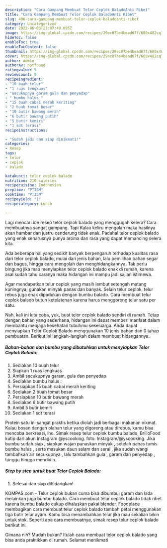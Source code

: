 ```yaml
---
description: "Cara Gampang Membuat Telor Ceplok BaladoAnti Ribet"
title: "Cara Gampang Membuat Telor Ceplok BaladoAnti Ribet"
slug: 406-cara-gampang-membuat-telor-ceplok-baladoanti-ribet
category: Uncategorized
date: 2022-06-03T23:07:49.095Z
image: https://img-global.cpcdn.com/recipes/29ec07be4bead67f/680x482cq70/telor-ceplok-balado-foto-resep-utama.jpg
hideToc: false
enableToc: true
enableTocContent: false
thumbnail: https://img-global.cpcdn.com/recipes/29ec07be4bead67f/680x482cq70/telor-ceplok-balado-foto-resep-utama.jpg
cover: https://img-global.cpcdn.com/recipes/29ec07be4bead67f/680x482cq70/telor-ceplok-balado-foto-resep-utama.jpg
author: Admin
authorAv: notfound
ratingvalue: 5
reviewcount: 9
recipeingredient:
- "10 buah telur"
- "1 ruas lengkuas"
- "secukupnya garam gula dan penyedap"
- " bumbu halus "
- "15 buah cabai merah keriting"
- "2 buah tomat besar"
- "10 butir bawang merah"
- "6 butir bawang putih"
- "5 butir kemiri"
- "1 sdt terasi"
recipeinstructions:

- "Sudah jadi dan siap dinikmati!"
categories:
- Resep
tags:
- telor
- ceplok
- balado

katakunci: telor ceplok balado 
nutrition: 210 calories
recipecuisine: Indonesian
preptime: "PT15M"
cooktime: "PT35M"
recipeyield: "1"
recipecategory: Lunch

---
```



Lagi mencari ide resep telor ceplok balado yang menggugah selera? Cara membuatnya sangat gampang. Tapi Kalau keliru mengolah maka hasilnya akan hambar dan justru cenderung tidak enak. Padahal telor ceplok balado yang enak seharusnya punya aroma dan rasa yang dapat memancing selera kita.


Ada beberapa hal yang sedikit banyak berpengaruh terhadap kualitas rasa dari telor ceplok balado, mulai dari jenis bahan, lalu pemilihan bahan segar dan bagus, hingga cara mengolah dan menghidangkannya. Tak perlu bingung jika mau menyiapkan telor ceplok balado enak di rumah, karena asal sudah tahu caranya maka hidangan ini mampu jadi sajian istimewa.

Agar mendapatkan telur ceplok yang masih lembut setengah matang kuningnya, gunakan minyak panas dan banyak. Selain telur ceplok, telur rebus juga enak dipadukan dengan bumbu balado. Cara membuat telur ceplok balado butuh ketelatenan karena harus menggoreng telur satu per satu.


Nah, kali ini kita coba, yuk, buat telor ceplok balado sendiri di rumah. Tetap dengan bahan yang sederhana, hidangan ini dapat memberi manfaat dalam membantu menjaga kesehatan tubuhmu sekeluarga. Anda dapat menyiapkan Telor Ceplok Balado menggunakan 10 jenis bahan dan 0 tahap pembuatan. Berikut ini langkah-langkah dalam membuat hidangannya.

<!--inarticleads1-->

##### Bahan-bahan dan bumbu yang dibutuhkan untuk menyiapkan Telor Ceplok Balado:

1. Sediakan 10 buah telur
1. Siapkan 1 ruas lengkuas
1. Ambil secukupnya garam, gula dan penyedap
1. Sediakan  bumbu halus :
1. Persiapkan 15 buah cabai merah keriting
1. Sediakan 2 buah tomat besar
1. Persiapkan 10 butir bawang merah
1. Sediakan 6 butir bawang putih
1. Ambil 5 butir kemiri
1. Sediakan 1 sdt terasi


Protein satu ini sangat praktis ketika diolah jadi berbagai makanan nikmat. Kalau bosan dengan olahan telur yang digoreng atau direbus, kamu bisa mencoba berkreasi, lho. Simak resep telur ceplok bumbu balado, BrilioFood kutip dari akun Instagram @yscooking. foto: Instagram/@yscooking. Jika bumbu sudah siap , siapkan wajan panaskan minyak , setelah panas tumis bumbu halus , serta masukan daun salam dan serai , jika sudah wangi tambahkan air secukupnya , lalu tambahkan gula , garam dan penyedap , tunggu hingga mendidih. 

<!--inarticleads2-->

##### Step by step untuk buat Telor Ceplok Balado:


1. Selesai dan siap dihidangkan!

KOMPAS.com - Telur ceplok bukan cuma bisa dibumbui garam dan lada melainkan juga bumbu balado. Cara membuat telur ceplok balado tidak ribet karena bumbu balado cukup dihaluskan pakai blender. Foodplace membagikan cara membuat telur ceplok balado tambah petai menggunakan tiga butir telur ayam. Kamu bisa menambahkan telur jika mau sekalian bikin untuk stok. Seperti apa cara membuatnya, simak resep telur ceplok balado berikut ini. 

Gimana nih? Mudah bukan? Itulah cara membuat telor ceplok balado yang bisa anda praktikkan di rumah. Selamat menikmati
